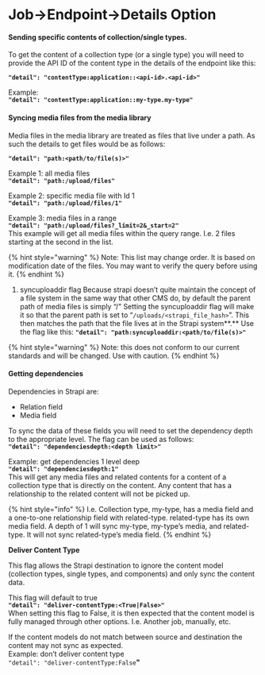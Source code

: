 # Job-&gt;Endpoint-&gt;Details Option

#### Sending specific contents of collection/single types. 

To get the content of a collection type \(or a single type\) you will need to provide the API ID of the content type in the details of the endpoint like this:  
  
**`"detail": "contentType:application::<api-id>.<api-id>"`**  
  
Example:    
**`"detail": "contentType:application::my-type.my-type"`** 

#### Syncing media files from the media library

Media files in the media library are treated as files that live under a path. As such the details to get files would be as follows:  
  
**`"detail": "path:<path/to/file(s)>"`**  
  
Example 1: all media files  
**` "detail": "path:/upload/files" `**  
  
Example 2: specific media file with Id 1  
` `**`"detail": "path:/upload/files/1"`**` `  
  
Example 3: media files in a range  
**`"detail": "path:/upload/files?_limit=2&_start=2"`**` `  
This example will get all media files within the query range. I.e. 2 files starting at the second in the list.  

{% hint style="warning" %}
Note: This list may change order. It is based on modification date of the files. You may want to verify the query before using it. 
{% endhint %}

1. syncuploaddir flag  Because strapi doesn’t quite maintain the concept of a file system in the same way that other CMS do, by default the parent path of media files is simply “/” Setting the syncuploaddir flag will make it so that the parent path is set to “`/uploads/<strapi_file_hash>`”. This then matches the path that the file lives at in the Strapi system**.**   Use the flag like this:  **`"detail": "path:syncuploaddir:<path/to/file(s)>"`**` `

{% hint style="warning" %}
Note: this does not conform to our current standards and will be changed. Use with caution.
{% endhint %}

#### **Getting dependencies**

Dependencies in Strapi are: 

* Relation field
* Media field

To sync the data of these fields you will need to set the dependency depth to the appropriate level. The flag can be used as follows:   
**`"detail": "dependenciesdepth:<depth limit>"`**` `  
  
Example: get dependencies 1 level deep  
**`"detail": "dependenciesdepth:1"`**` `  
  This will get any media files and related contents for a content of a collection type that is directly on the content. Any content that has a relationship to the related content will not be picked up. 

{% hint style="info" %}
I.e. Collection type, my-type, has a media field and a one-to-one relationship field with related-type. related-type has its own media field. A depth of 1 will sync my-type, my-type’s media, and related-type. It will not sync related-type’s media field. 
{% endhint %}

**Deliver Content Type** 

 This flag allows the Strapi destination to ignore the content model \(collection types, single types, and components\) and only sync the content data.    
  
This flag will default to true   
**`"detail": "deliver-contentType:<True|False>"`**` `  
When setting this flag to False, it is then expected that the content model is fully managed through other options. I.e. Another job, manually, etc.   
  
If the content models do not match between source and destination the content may not sync as expected.   
Example: don’t deliver content typ e  
`"detail": "deliver-contentType:False`**"** 

